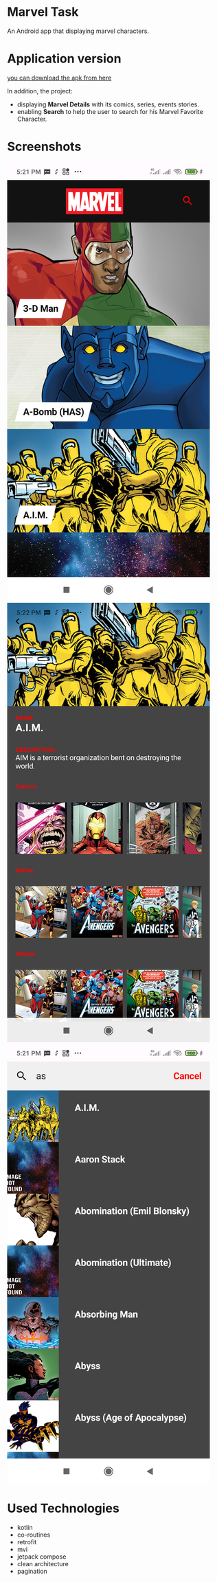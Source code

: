 
# Marvel Task

An Android app that displaying marvel characters.

# Application version
[you can download the apk from here](https://i.diawi.com/dyKogR)

In addition, the project:
* displaying **Marvel Details** with its comics, series, events stories.
* enabling **Search** to help the user to search for his Marvel Favorite Character.

# Screenshots
![image](screens/home.png)
![image](screens/details.png)
![image](screens/search.png)





# Used Technologies
* kotlin
* co-routines
* retrofit
* mvi
* jetpack compose 
* clean architecture
* pagination